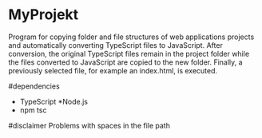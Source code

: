 # MyProjekt
Program for copying folder and file structures of web applications projects and automatically converting TypeScript files to JavaScript. 
After conversion, the original TypeScript files remain in the project folder while the files converted to JavaScript are copied to the new folder. 
Finally, a previously selected file, for example an index.html, is executed.

#dependencies
  * TypeScript
  *Node.js
  * npm tsc
 
#disclaimer
Problems with spaces in the file path 
